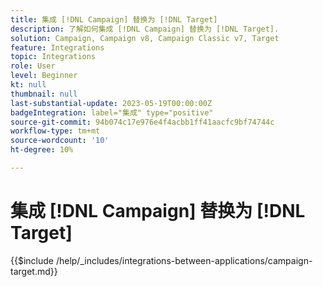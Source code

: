 ```yaml
---
title: 集成 [!DNL Campaign] 替换为 [!DNL Target]
description: 了解如何集成 [!DNL Campaign] 替换为 [!DNL Target].
solution: Campaign, Campaign v8, Campaign Classic v7, Target
feature: Integrations
topic: Integrations
role: User
level: Beginner
kt: null
thumbnail: null
last-substantial-update: 2023-05-19T00:00:00Z
badgeIntegration: label="集成" type="positive"
source-git-commit: 94b074c17e976e4f4acbb1ff41aacfc9bf74744c
workflow-type: tm+mt
source-wordcount: '10'
ht-degree: 10%

---
```



# 集成 [!DNL Campaign] 替换为 [!DNL Target]

{{$include /help/_includes/integrations-between-applications/campaign-target.md}}
